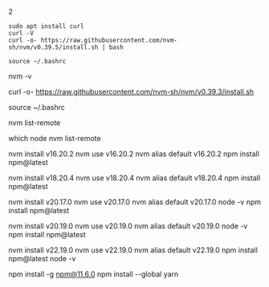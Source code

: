 2
```
sudo apt install curl
curl -V
curl -o- https://raw.githubusercontent.com/nvm-sh/nvm/v0.39.5/install.sh | bash

source ~/.bashrc
```

nvm -v


curl -o- https://raw.githubusercontent.com/nvm-sh/nvm/v0.39.3/install.sh

source ~/.bashrc

nvm list-remote

which node
nvm list-remote

nvm install v16.20.2
nvm use v16.20.2
nvm alias default v16.20.2
npm install npm@latest

nvm install v18.20.4
nvm use v18.20.4
nvm alias default v18.20.4
npm install npm@latest

nvm install v20.17.0
nvm use v20.17.0
nvm alias default v20.17.0
node -v
npm install npm@latest

nvm install v20.19.0
nvm use v20.19.0
nvm alias default v20.19.0
node -v
npm install npm@latest


nvm install v22.19.0
nvm use v22.19.0
nvm alias default v22.19.0
npm install npm@latest
node -v

npm install -g npm@11.6.0
npm install --global yarn